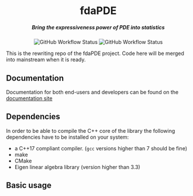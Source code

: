 <div align="center"> <h1> fdaPDE </h1>

<h5> Bring the expressiveness power of PDE into statistics </h5> </div>

<div align="center">

![GitHub Workflow Status](https://img.shields.io/github/workflow/status/AlePalu/fdaPDE/build-workflow?style=for-the-badge) ![GitHub Workflow Status](https://img.shields.io/github/workflow/status/AlePalu/fdaPDE/test-workflow?label=test-status&style=for-the-badge)

</div>


This is the rewriting repo of the fdaPDE project. Code here will be merged into mainstream when it is ready.

## Documentation
Documentation for both end-users and developers can be found on the [documentation site](https://alepalu.github.io/fdaPDE/)

## Dependencies
In order to be able to compile the C++ core of the library the following dependencies have to be installed on your system:
* a C++17 compliant compiler. (`gcc` versions higher than 7 should be fine)
* make
* CMake
* Eigen linear algebra library (version higher than 3.3)

## Basic usage

